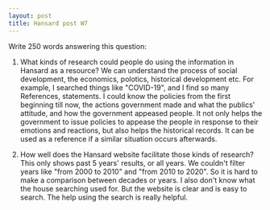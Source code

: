 ```yaml
---
layout: post
title: Hansard post W7
---
```


Write 250 words answering this question:

1.  What kinds of research could people do using the information in Hansard as a resource?
We can understand the process of social development, the economics, polotics, historical development etc. 
For example, I searched things like "COVID-19", and I find so many References, statements. I could know the policies from the first beginning till now, the actions government made and what the publics' attitude, and how the government appeased people. It not only helps the government to issue policies to appease the people in response to their emotions and reactions, but also helps the historical records. It can be used as a reference if a similar situation occurs afterwards.

2.  How well does the Hansard website facilitate those kinds of research?
This only shows past 5 years' results, or all years. We couldn't filter years like "from 2000 to 2010" and "from 2010 to 2020". So it is hard to make a comparison between decades or years. I also don't know what the house searching used for. 
But the website is clear and is easy to search. The help using the search is really helpful.  


